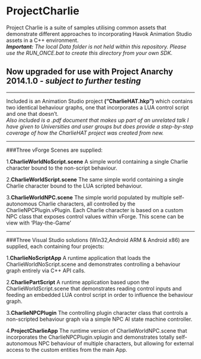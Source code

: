 ProjectCharlie
==============

Project Charlie is a suite of samples utilising common assets that demonstrate different approaches to incorporating Havok Animation Studio assets in a C++ environment.  
*__Important:__ The local Data folder is not held within this repository. Please use the RUN_ONCE.bat to create this directory from your own SDK.*



##  Now upgraded for use with Project Anarchy 2014.1.0 - *subject to further testing* ##
 
---

Included is an Animation Studio project **(“CharlieHAT.hkp”)** which contains two identical behaviour graphs, one that incorporates a LUA control script and one that doesn’t.  
*Also included is a .pdf document that makes up part of an unrelated talk I have given to Universities and user groups but does provide a step-by-step coverage of how the CharlieHAT project was created from new.*

---

###Three vForge Scenes are supplied:

1.**CharlieWorldNoScript.scene**	A simple world containing a single Charlie character bound to the non-script behaviour.

2.**CharlieWorldScript.scene**	The same simple world containing a single Charlie character bound to the LUA scripted behaviour.

3.**CharlieWorldNPC.scene**		The simple world populated by multiple self-autonomous Charlie characters, all controlled by the 
CharlieNPCPlugin.vPlugin. Each Charlie character is based on a custom NPC class that exposes control values within vForge. This scene can be view with ‘Play-the-Game’

---

###Three Visual Studio solutions (Win32,Android ARM & Android x86) are supplied, each containing four projects:

1.**CharlieNoScriptApp**		A runtime application that loads the CharlieWorldNoScript.scene and demonstrates controlling a behaviour graph entirely via C++ API calls.

2.**CharliePartScript**		A runtime application based upon the CharlieWorldScript.scene that demonstrates reading control inputs and feeding an embedded LUA control script in order to influence the behaviour graph.

3.**CharlieNPCPlugin**		The controlling plugin character class that controls a non-scripted behaviour graph via a simple NPC AI state machine controller.

4.**ProjectCharlieApp**		The runtime version of CharlieWorldNPC.scene that incorporates the CharlieNPCPlugin.vplugin and demonstrates totally self-autonomous NPC behaviour of multiple characters, but allowing for external access to the custom entities from the main App.
